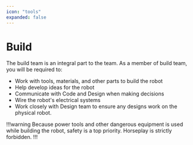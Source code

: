 ```yaml
---
icon: "tools"
expanded: false
---
```

# Build
The build team is an integral part to the team. As a member of build team, you will be required to:
* Work with tools, materials, and other parts to build the robot
* Help develop ideas for the robot
* Communicate with Code and Design when making decisions
* Wire the robot's electrical systems
* Work closely with Design team to ensure any designs work on the physical robot.

!!!warning
Because power tools and other dangerous equipment is used while building the robot, safety is a top priority. Horseplay is strictly forbidden.
!!!